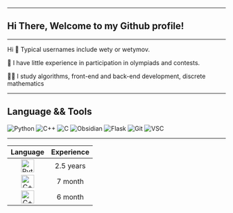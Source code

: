 ----
## Hi There, Welcome to my Github profile! 
----
Hi 👋 Typical usernames include wety or wetymov.

🌱 I have little experience in participation in olympiads and contests.

👨‍💻 I study algorithms, front-end and back-end development, discrete mathematics

-------
## Language && Tools

![Python](https://img.shields.io/badge/python%20-%2314354C.svg?&style=for-the-badge&logo=python&logoColor=white)
![C++](https://img.shields.io/badge/c++%20-%2314354C.svg?&style=for-the-badge&logo=cplusplus&logoColor=white)
![C](https://img.shields.io/badge/c-%2300f.svg?&style=for-the-badge&logo=c&logoColor=white)
![Obsidian](https://img.shields.io/badge/Obsidian%20-%23741df1.svg?&style=for-the-badge&logo=obsidian&ogoColor=white)
![Flask](https://img.shields.io/badge/Flask%20-%23009639.svg?&style=for-the-badge&logo=flask&logoColor=white)
![Git](https://img.shields.io/badge/git%20-%23F05033.svg?&style=for-the-badge&logo=git&logoColor=white)
![VSC](https://img.shields.io/badge/VSC%20-%233d89d1.svg?&style=for-the-badge&logo=visualstudiocode&logoColor=white)

---------
|                                                      Language                                                      | Experience |
|:--------------------------------------------------------------------------------------------------------------------:|:----------:|
| <img style="width: 30px; height: 30px" src="https://cdn-icons-png.flaticon.com/512/5968/5968350.png" alt="Python" /> | 2.5 years  |
|  <img style="width: 30px; height: 30px" src="https://cdn-icons-png.flaticon.com/512/6132/6132222.png" alt="C++" />   |  7 month   |
|  <img style="width: 30px; height: 30px" src="https://cdn-icons-png.flaticon.com/512/3665/3665923.png" alt="C++" />   |  6 month   |


